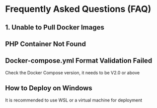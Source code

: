 # Frequently Asked Questions (FAQ)

## 1. Unable to Pull Docker Images


## PHP Container Not Found



## Docker-compose.yml Format Validation Failed

Check the Docker Compose version, it needs to be V2.0 or above

## How to Deploy on Windows

It is recommended to use WSL or a virtual machine for deployment


## 


